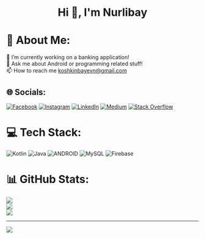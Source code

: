 <h1 align="center">Hi 👋, I'm Nurlibay</h1>

# 💫 About Me:
🔭 I’m currently working on a banking application!<br>💬 Ask me about Android or programming related stuff!<br>📫 How to reach me koshkinbayevn@gmail.com<br>


## 🌐 Socials:
[![Facebook](https://img.shields.io/badge/Facebook-%231877F2.svg?logo=Facebook&logoColor=white)](https://facebook.com/100078859361328) [![Instagram](https://img.shields.io/badge/Instagram-%23E4405F.svg?logo=Instagram&logoColor=white)](https://instagram.com/_nurlibay.dev) [![LinkedIn](https://img.shields.io/badge/LinkedIn-%230077B5.svg?logo=linkedin&logoColor=white)](https://linkedin.com/in/nurlibay-koshkinbaev-374071202) [![Medium](https://img.shields.io/badge/Medium-12100E?logo=medium&logoColor=white)](https://medium.com/@nurlibaydev) [![Stack Overflow](https://img.shields.io/badge/-Stackoverflow-FE7A16?logo=stack-overflow&logoColor=white)](https://stackoverflow.com/users/14375674) 

# 💻 Tech Stack:
![Kotlin](https://img.shields.io/badge/kotlin-%230095D5.svg?style=for-the-badge&logo=kotlin&logoColor=white) ![Java](https://img.shields.io/badge/java-%23ED8B00.svg?style=for-the-badge&logo=java&logoColor=white) ![ANDROID](https://img.shields.io/badge/android-%2320232a.svg?style=for-the-badge&logo=android&logoColor=%a4c639) ![MySQL](https://img.shields.io/badge/mysql-%2300f.svg?style=for-the-badge&logo=mysql&logoColor=white) ![Firebase](https://img.shields.io/badge/firebase-%23039BE5.svg?style=for-the-badge&logo=firebase)
# 📊 GitHub Stats:
![](https://github-readme-stats.vercel.app/api?username=Nurlibay&theme=radical&hide_border=false&include_all_commits=true&count_private=true)<br/>
![](https://github-readme-streak-stats.herokuapp.com/?user=Nurlibay&theme=radical&hide_border=false)<br/>
![](https://github-readme-stats.vercel.app/api/top-langs/?username=Nurlibay&theme=radical&hide_border=false&include_all_commits=true&count_private=true&layout=compact)

---
[![](https://visitcount.itsvg.in/api?id=Nurlibay&icon=0&color=0)](https://visitcount.itsvg.in)

<!-- Proudly created with GPRM ( https://gprm.itsvg.in ) -->
